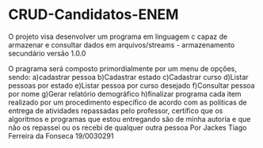 # CRUD-Candidatos-ENEM
O projeto visa desenvolver um programa em linguagem c capaz de armazenar e consultar dados em arquivos/streams - armazenamento secundário
versão 1.0.0

O pragrama será composto primordialmente por um menu de opções, sendo:
a)cadastrar pessoa
b)Cadastrar estado
c)Cadastrar curso
d)Listar pessoas por estado
e)Listar pessoa por curso desejado
f)Consultar pessoa por nome
g)Gerar relatório demográfico
h)finalizar programa
cada item realizado por um procedimento específico
de acordo com as políticas de entrega de atividades repassadas pelo professor, certifico que os algoritmos e programas que estou entregando são de minha autoria e que não os repassei ou os recebi de qualquer outra pessoa
Por Jackes Tiago Ferreira da Fonseca 19/0030291

